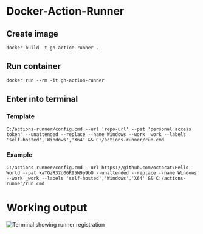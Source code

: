 # Docker-Action-Runner  
## Create image
`docker build -t gh-action-runner .`
## Run container
`docker run --rm -it gh-action-runner`
## Enter into terminal  
### Template  
`C:/actions-runner/config.cmd --url 'repo-url' --pat 'personal access token' --unattended --replace --name Windows --work _work --labels 'self-hosted','Windows','X64' && C:/actions-runner/run.cmd`

### Example  
`C:/actions-runner/config.cmd --url https://github.com/octocat/Hello-World --pat kaTGzR37o06R95W9p9bO --unattended --replace --name Windows --work _work --labels 'self-hosted','Windows','X64' && C:/actions-runner/run.cmd`

# Working output
![Terminal showing runner registration](https://user-images.githubusercontent.com/55410510/229319402-05295004-994e-4822-aecc-9ab59a2466dd.png)
